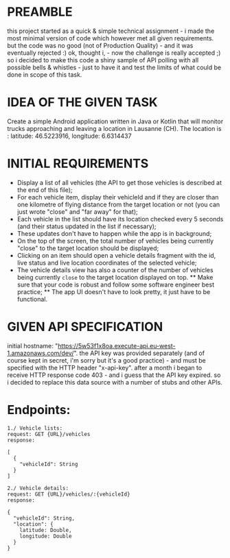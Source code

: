# PREAMBLE
this project started as a quick & simple technical assignment - i made the most minimal version of code which however met all given requirements.
but the code was no good (not of Production Quality) - and it was eventually rejected :) ok, thought i, - now the challenge is really accepted ;)
so i decided to make this code a shiny sample of API polling with all possible bells & whistles - just to have it and test the limits of what could be done in scope of this task.

# IDEA OF THE GIVEN TASK
Create a simple Android application written in Java or Kotlin that will monitor trucks approaching and leaving a location in Lausanne (CH).
The location is : latitude: 46.5223916, longitude: 6.6314437

# INITIAL REQUIREMENTS
* Display a list of all vehicles (the API to get those vehicles is described at the end of this file);
* For each vehicle item, display their vehicleId and if they are closer than one kilometre of flying distance from the target location or not (you can just wrote "close" and "far away" for that);
* Each vehicle in the list should have its location checked every 5 seconds (and their status updated in the list if necessary);
* These updates don't have to happen while the app is in background;
* On the top of the screen, the total number of vehicles being currently "close" to the target location should be displayed;
* Clicking on an item should open a vehicle details fragment with the id, live status and live location coordinates of the selected vehicle;
* The vehicle details view has also a counter of the number of vehicles being currently `close` to the target location displayed on top.
** Make sure that your code is robust and follow some software engineer best practice;
** The app UI doesn't have to look pretty, it just have to be functional.

# GIVEN API SPECIFICATION
initial hostname: "https://5w53f1x8oa.execute-api.eu-west-1.amazonaws.com/dev/".
the API key was provided separately (and of course kept in secret, i'm sorry but it's a good practice) - and must be specified with the HTTP header "x-api-key".
after a month i began to receive HTTP response code 403 - and i guess that the API key expired. so i decided to replace this data source with a number of stubs and other APIs.

# Endpoints:
    1./ Vehicle lists:
    request: GET {URL}/vehicles
    response:
```
[
  {
    "vehicleId": String
  }
]
```
    2./ Vehicle details:
    request: GET {URL}/vehicles/:{vehicleId}
    response:
```
{
  "vehicleId": String,
  "location": {
    latitude: Double,
    longitude: Double
  }
}
```

